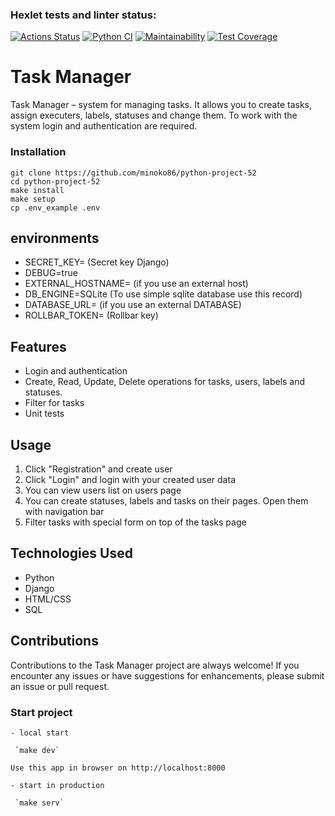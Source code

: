 ### Hexlet tests and linter status:
[![Actions Status](https://github.com/minoko86/python-project-52/actions/workflows/hexlet-check.yml/badge.svg)](https://github.com/minoko86/python-project-52/actions)
[![Python CI](https://github.com/minoko86/python-project-52/actions/workflows/pyci_1.yml/badge.svg)](https://github.com/minoko86/python-project-52/actions/workflows/pyci_1.yml)
[![Maintainability](https://api.codeclimate.com/v1/badges/015fd2c186d111fa7f10/maintainability)](https://codeclimate.com/github/minoko86/python-project-52/maintainability)
[![Test Coverage](https://api.codeclimate.com/v1/badges/015fd2c186d111fa7f10/test_coverage)](https://codeclimate.com/github/minoko86/python-project-52/test_coverage)

# Task Manager

Task Manager – system for managing tasks. It allows you to create tasks, assign executers, labels, statuses and change them. To work with the system login and authentication are required.

### Installation
```
git clone https://github.com/minoko86/python-project-52
cd python-project-52
make install
make setup 
cp .env_example .env
```
## environments
- SECRET_KEY= (Secret key Django)
- DEBUG=true 
- EXTERNAL_HOSTNAME= (if you use an external host)
- DB_ENGINE=SQLite (To use simple sqlite database use this record)
- DATABASE_URL= (if you use an external DATABASE)
- ROLLBAR_TOKEN= (Rollbar key)

## Features

- Login and authentication
- Create, Read, Update, Delete operations for tasks, users, labels and statuses.
- Filter for tasks
- Unit tests

## Usage

1. Click "Registration" and create user
2. Click "Login" and login with your created user data
3. You can view users list on users page
4. You can create statuses, labels and tasks on their pages. Open them with navigation bar
5. Filter tasks with special form on top of the tasks page

## Technologies Used

- Python
- Django
- HTML/CSS
- SQL

## Contributions

Contributions to the Task Manager project are always welcome! If you encounter any issues or have suggestions for enhancements, please submit an issue or pull request. 

### Start project
```
- local start
 
 `make dev`

Use this app in browser on http://localhost:8000

- start in production

 `make serv`
